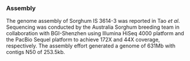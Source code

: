 ### Assembly
The genome assembly of Sorghum IS 3614-3 was reported in Tao *et al*. Sequencing was conducted by the Australia Sorghum breeding team in collaboration with BGI-Shenzhen using Illumina HiSeq 4000 platform and the PacBio Sequel platform to achieve 172X and 44X coverage, respectively. The assembly effort generated a genome of 631Mb with contigs N50 of 253.5kb.
